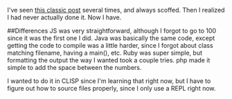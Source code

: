 I've seen [this classic post](http://www.codinghorror.com/blog/2007/02/why-cant-programmers-program.html) several times, and always scoffed.
Then I realized I had never actually done it.
Now I have.

##Differences
JS was very straightforward, although I forgot to go to 100 since it was the first one I did.
Java was basically the same code, except getting the code to compile was a little harder, since I forgot about class matching filename, having a main(), etc.
Ruby was super simple, but formatting the output the way I wanted took a couple tries. 
php made it simple to add the space between the numbers.

I wanted to do it in CLISP since I'm learning that right now, but I have to figure out how to source files properly, since I only use a REPL right now.
